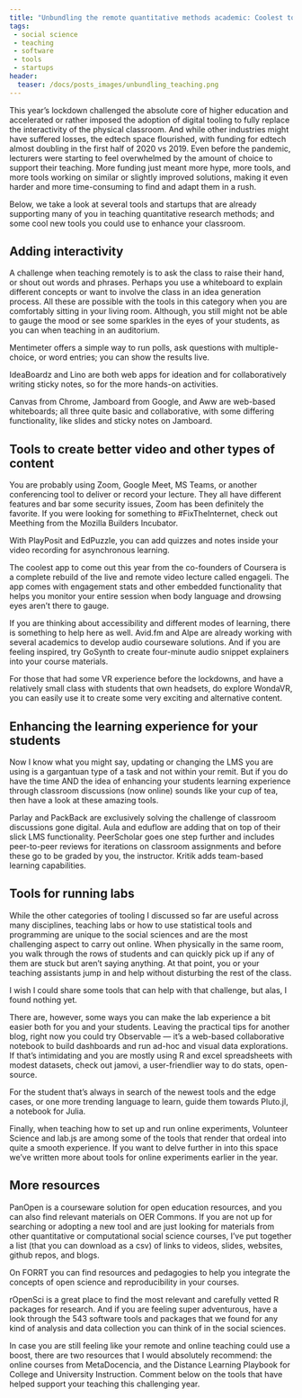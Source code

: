 ```yaml
---
title: "Unbundling the remote quantitative methods academic: Coolest tools to support your teaching"
tags:
 - social science
 - teaching
 - software
 - tools
 - startups
header:
  teaser: /docs/posts_images/unbundling_teaching.png
---
```


This year’s lockdown challenged the absolute core of higher education and accelerated or rather imposed the adoption of digital tooling to fully replace the interactivity of the physical classroom. And while other industries might have suffered losses, the edtech space flourished, with funding for edtech almost doubling in the first half of 2020 vs 2019. Even before the pandemic, lecturers were starting to feel overwhelmed by the amount of choice to support their teaching. More funding just meant more hype, more tools, and more tools working on similar or slightly improved solutions, making it even harder and more time-consuming to find and adapt them in a rush. 

Below, we take a look at several tools and startups that are already supporting many of you in teaching quantitative research methods; and some cool new tools you could use to enhance your classroom.

## Adding interactivity

A challenge when teaching remotely is to ask the class to raise their hand, or shout out words and phrases. Perhaps you use a whiteboard to explain different concepts or want to involve the class in an idea generation process. All these are possible with the tools in this category when you are comfortably sitting in your living room. Although, you still might not be able to gauge the mood or see some sparkles in the eyes of your students, as you can when teaching in an auditorium.

Mentimeter offers a simple way to run polls, ask questions with multiple-choice, or word entries; you can show the results live. 

IdeaBoardz and Lino are both web apps for ideation and for collaboratively writing sticky notes, so for the more hands-on activities.

Canvas from Chrome, Jamboard from Google, and Aww are web-based whiteboards; all three quite basic and collaborative, with some differing functionality, like slides and sticky notes on Jamboard. 

## Tools to create better video and other types of content 

You are probably using Zoom, Google Meet, MS Teams, or another conferencing tool to deliver or record your lecture. They all have different features and bar some security issues, Zoom has been definitely the favorite. If you were looking for something to #FixTheInternet, check out Meething from the Mozilla Builders Incubator.

With PlayPosit and EdPuzzle, you can add quizzes and notes inside your video recording for asynchronous learning. 

The coolest app to come out this year from the co-founders of Coursera is a complete rebuild of the live and remote video lecture called engageli. The app comes with engagement stats and other embedded functionality that helps you monitor your entire session when body language and drowsing eyes aren’t there to gauge. 

If you are thinking about accessibility and different modes of learning, there is something to help here as well. Avid.fm and Alpe are already working with several academics to develop audio courseware solutions. And if you are feeling inspired, try GoSynth to create four-minute audio snippet explainers into your course materials.

For those that had some VR experience before the lockdowns, and have a relatively small class with students that own headsets, do explore WondaVR, you can easily use it to create some very exciting and alternative content.

## Enhancing the learning experience for your students

Now I know what you might say, updating or changing the LMS you are using is a gargantuan type of a task and not within your remit. But if you do have the time AND the idea of enhancing your students learning experience through classroom discussions (now online) sounds like your cup of tea, then have a look at these amazing tools.

Parlay and PackBack are exclusively solving the challenge of classroom discussions gone digital. Aula and eduflow are adding that on top of their slick LMS functionality. PeerScholar goes one step further and includes peer-to-peer reviews for iterations on classroom assignments and before these go to be graded by you, the instructor. Kritik adds team-based learning capabilities.

## Tools for running labs

While the other categories of tooling I discussed so far are useful across many disciplines, teaching labs or how to use statistical tools and programming are unique to the social sciences and are the most challenging aspect to carry out online. When physically in the same room, you walk through the rows of students and can quickly pick up if any of them are stuck but aren’t saying anything. At that point, you or your teaching assistants jump in and help without disturbing the rest of the class.

I wish I could share some tools that can help with that challenge, but alas, I found nothing yet. 

There are, however, some ways you can make the lab experience a bit easier both for you and your students. Leaving the practical tips for another blog, right now you could try Observable — it’s a web-based collaborative notebook to build dashboards and run ad-hoc and visual data explorations. If that’s intimidating and you are mostly using R and excel spreadsheets with modest datasets, check out jamovi, a user-friendlier way to do stats, open-source. 

For the student that’s always in search of the newest tools and the edge cases, or one more trending language to learn, guide them towards Pluto.jl, a notebook for Julia.

Finally, when teaching how to set up and run online experiments, Volunteer Science and lab.js are among some of the tools that render that ordeal into quite a smooth experience. If you want to delve further in into this space we’ve written more about tools for online experiments earlier in the year.

## More resources

PanOpen is a courseware solution for open education resources, and you can also find relevant materials on OER Commons. If you are not up for searching or adopting a new tool and are just looking for materials from other quantitative or computational social science courses, I’ve put together a list (that you can download as a csv) of links to videos, slides, websites, github repos, and blogs.

On FORRT you can find resources and pedagogies to help you integrate the concepts of open science and reproducibility in your courses.

rOpenSci is a great place to find the most relevant and carefully vetted R packages for research. And if you are feeling super adventurous, have a look through the 543 software tools and packages that we found for any kind of analysis and data collection you can think of in the social sciences.

In case you are still feeling like your remote and online teaching could use a boost, there are two resources that I would absolutely recommend: the online courses from MetaDocencia, and the Distance Learning Playbook for College and University Instruction. Comment below on the tools that have helped support your teaching this challenging year. 
